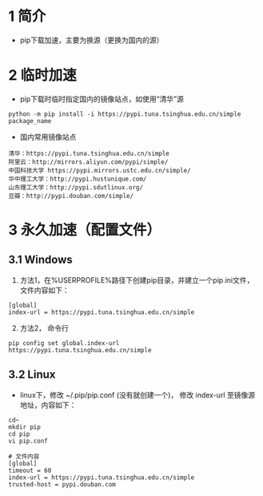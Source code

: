 # 1 简介

- pip下载加速，主要为换源（更换为国内的源）

# 2 临时加速

- pip下载时临时指定国内的镜像站点，如使用“清华”源

```
python -m pip install -i https://pypi.tuna.tsinghua.edu.cn/simple package_name
```



- 国内常用镜像站点

```
清华：https://pypi.tuna.tsinghua.edu.cn/simple
阿里云：http://mirrors.aliyun.com/pypi/simple/
中国科技大学 https://pypi.mirrors.ustc.edu.cn/simple/
华中理工大学：http://pypi.hustunique.com/
山东理工大学：http://pypi.sdutlinux.org/ 
豆瓣：http://pypi.douban.com/simple/
```

# 3 永久加速（配置文件）

## 3.1 Windows

1. 方法1，在%USERPROFILE%路径下创建pip目录，并建立一个pip.ini文件，文件内容如下：

```
[global]
index-url = https://pypi.tuna.tsinghua.edu.cn/simple
```

2. 方法2， 命令行

```
pip config set global.index-url https://pypi.tuna.tsinghua.edu.cn/simple
```

## 3.2 Linux

- linux下，修改 ~/.pip/pip.conf (没有就创建一个)， 修改 index-url 至镜像源地址，内容如下：

```shell
cd~
mkdir pip
cd pip
vi pip.conf

# 文件内容
[global]
timeout = 60
index-url = https://pypi.tuna.tsinghua.edu.cn/simple
trusted-host = pypi.douban.com
```

